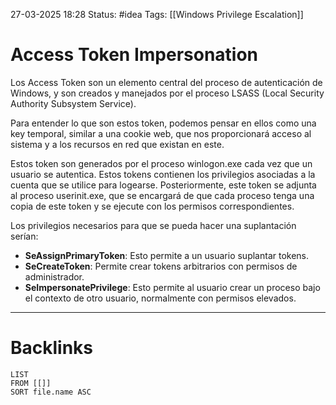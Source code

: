 27-03-2025 18:28
Status: #idea
Tags: [[Windows Privilege Escalation]]

# Access Token Impersonation

Los Access Token son un elemento central del proceso de autenticación de Windows, y son creados y manejados por el proceso LSASS (Local Security Authority Subsystem Service).

Para entender lo que son estos token, podemos pensar en ellos como una key temporal, similar a una cookie web, que nos proporcionará acceso al sistema y a los recursos en red que existan en este.

Estos token son generados por el proceso winlogon.exe cada vez que un usuario se autentica. Estos tokens contienen los privilegios asociadas a la cuenta que se utilice para logearse. Posteriormente, este token se adjunta al proceso userinit.exe, que se encargará de que cada proceso tenga una copia de este token y se ejecute con los permisos correspondientes.

Los privilegios necesarios para que se pueda hacer una suplantación serían:

- **SeAssignPrimaryToken**: Esto permite a un usuario suplantar tokens.
- **SeCreateToken**: Permite crear tokens arbitrarios con permisos de administrador.
- **SeImpersonatePrivilege**: Esto permite al usuario crear un proceso bajo el contexto de otro usuario, normalmente con permisos elevados.



---
# Backlinks

```dataview
LIST
FROM [[]]
SORT file.name ASC
```
